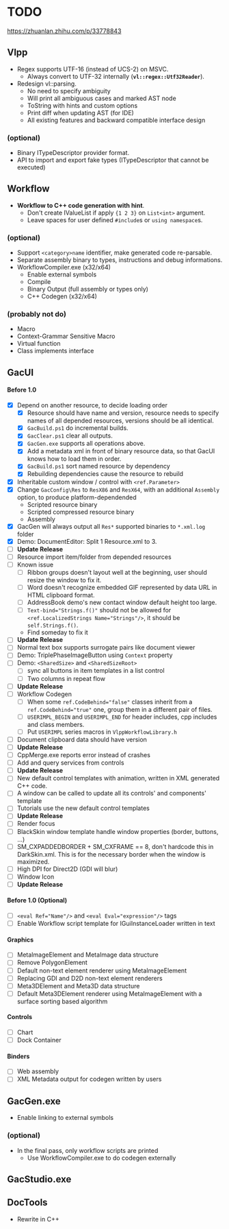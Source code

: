 # TODO

https://zhuanlan.zhihu.com/p/33778843

## Vlpp

* Regex supports UTF-16 (instead of UCS-2) on MSVC.
  * Always convert to UTF-32 internally (**`vl::regex::Utf32Reader`**).
* Redesign vl::parsing.
  * No need to specify ambiguity
  * Will print all ambiguous cases and marked AST node
  * ToString with hints and custom options
  * Print diff when updating AST (for IDE)
  * All existing features and backward compatible interface design

### (optional)

* Binary ITypeDescriptor provider format.
* API to import and export fake types (ITypeDescriptor that cannot be executed)

## Workflow

* **Workflow to C++ code generation with hint**.
  * Don't create IValueList if apply `{1 2 3}` on `List<int>` argument.
  * Leave spaces for user defined `#include`s or `using namespace`s.

### (optional)

* Support `<category>name` identifier, make generated code re-parsable.
* Separate assembly binary to types, instructions and debug informations.
* WorkflowCompiler.exe (x32/x64)
  * Enable external symbols
  * Compile
  * Binary Output (full assembly or types only)
  * C++ Codegen (x32/x64)

### (probably not do)

* Macro
* Context-Grammar Sensitive Macro
* Virtual function
* Class implements interface

## GacUI

#### Before 1.0
- [x] Depend on another resource, to decide loading order
  - [x] Resource should have name and version, resource needs to specify names of all depended resources, versions should be all identical.
  - [x] `GacBuild.ps1` do incremental builds.
  - [x] `GacClear.ps1` clear all outputs.
  - [x] `GacGen.exe` supports all operations above.
  - [x] Add a metadata xml in front of binary resource data, so that GacUI knows how to load them in order.
  - [x] `GacBuild.ps1` sort named resource by dependency
  - [x] Rebuilding dependencies cause the resource to rebuild
- [x] Inheritable custom window / control with `<ref.Parameter>`
- [x] Change `GacConfig\Res` to `ResX86` and `ResX64`, with an additional `Assembly` option, to produce platform-dependended
  - Scripted resource binary
  - Scripted compressed resource binary
  - Assembly
- [x] GacGen will always output all `Res*` supported binaries to `*.xml.log` folder
- [x] Demo: DocumentEditor: Split 1 Resource.xml to 3.
- [ ] **Update Release**
- [ ] Resource import item/folder from depended resources
- [ ] Known issue
  - [ ] Ribbon groups doesn't layout well at the beginning, user should resize the window to fix it.
  - [ ] Word doesn't recognize embedded GIF represented by data URL in HTML clipboard format.
  - [ ] AddressBook demo's new contact window default height too large.
  - [ ] `Text-bind="Strings.f()"` should not be allowed for `<ref.LocalizedStrings Name="Strings"/>`, it should be `self.Strings.f()`.
  - Find someday to fix it
- [ ] **Update Release**
- [ ] Normal text box supports surrogate pairs like document viewer
- [ ] Demo: TriplePhaseImageButton using `Context` property
- [ ] Demo: `<SharedSize>` and `<SharedSizeRoot>`
  - [ ] sync all buttons in item templates in a list control
  - [ ] Two columns in repeat flow
- [ ] **Update Release**
- [ ] Workflow Codegen
  - [ ] When some `ref.CodeBehind="false"` classes inherit from a `ref.CodeBehind="true"` one, group them in a different pair of files.
  - [ ] `USERIMPL_BEGIN` and `USERIMPL_END` for header includes, cpp includes and class members.
  - [ ] Put `USERIMPL` series macros in `VlppWorkflowLibrary.h`
- [ ] Document clipboard data should have version
- [ ] **Update Release**
- [ ] CppMerge.exe reports error instead of crashes
- [ ] Add and query services from controls
- [ ] **Update Release**
- [ ] New default control templates with animation, written in XML generated C++ code.
- [ ] A window can be called to update all its controls' and components' template
- [ ] Tutorials use the new default control templates
- [ ] **Update Release**
- [ ] Render focus
- [ ] BlackSkin window template handle window properties (border, buttons, ...)
- [ ] SM_CXPADDEDBORDER + SM_CXFRAME == 8, don't hardcode this in DarkSkin.xml. This is for the necessary border when the window is maximized.
- [ ] High DPI for Direct2D (GDI will blur)
- [ ] Window Icon
- [ ] **Update Release**

#### Before 1.0 (Optional)
- [ ] `<eval Ref="Name"/>` and `<eval Eval="expression"/>` tags
- [ ] Enable Workflow script template for IGuiInstanceLoader written in text

#### Graphics
- [ ] MetaImageElement and MetaImage data structure
- [ ] Remove PolygonElement
- [ ] Default non-text element renderer using MetaImageElement
- [ ] Replacing GDI and D2D non-text element renderers
- [ ] Meta3DElement and Meta3D data structure
- [ ] Default Meta3DElement renderer using MetaImageElement with a surface sorting based algorithm

#### Controls
- [ ] Chart
- [ ] Dock Container

#### Binders
- [ ] Web assembly
- [ ] XML Metadata output for codegen written by users

## GacGen.exe

* Enable linking to external symbols

### (optional)

* In the final pass, only workflow scripts are printed
  * Use WorkflowCompiler.exe to do codegen externally

## GacStudio.exe

## DocTools

* Rewrite in C++
